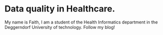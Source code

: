 # Data quality in Healthcare.

My name is Faith, I am a student of the Health Informatics department in the Deggerndorf University of technology. Follow my blog!
